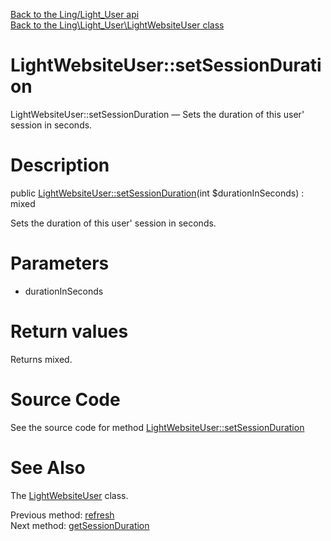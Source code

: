 [Back to the Ling/Light_User api](https://github.com/lingtalfi/Light_User/blob/master/doc/api/Ling/Light_User.md)<br>
[Back to the Ling\Light_User\LightWebsiteUser class](https://github.com/lingtalfi/Light_User/blob/master/doc/api/Ling/Light_User/LightWebsiteUser.md)


LightWebsiteUser::setSessionDuration
================



LightWebsiteUser::setSessionDuration — Sets the duration of this user' session in seconds.




Description
================


public [LightWebsiteUser::setSessionDuration](https://github.com/lingtalfi/Light_User/blob/master/doc/api/Ling/Light_User/LightWebsiteUser/setSessionDuration.md)(int $durationInSeconds) : mixed




Sets the duration of this user' session in seconds.




Parameters
================


- durationInSeconds

    


Return values
================

Returns mixed.








Source Code
===========
See the source code for method [LightWebsiteUser::setSessionDuration](https://github.com/lingtalfi/Light_User/blob/master/LightWebsiteUser.php#L182-L185)


See Also
================

The [LightWebsiteUser](https://github.com/lingtalfi/Light_User/blob/master/doc/api/Ling/Light_User/LightWebsiteUser.md) class.

Previous method: [refresh](https://github.com/lingtalfi/Light_User/blob/master/doc/api/Ling/Light_User/LightWebsiteUser/refresh.md)<br>Next method: [getSessionDuration](https://github.com/lingtalfi/Light_User/blob/master/doc/api/Ling/Light_User/LightWebsiteUser/getSessionDuration.md)<br>

